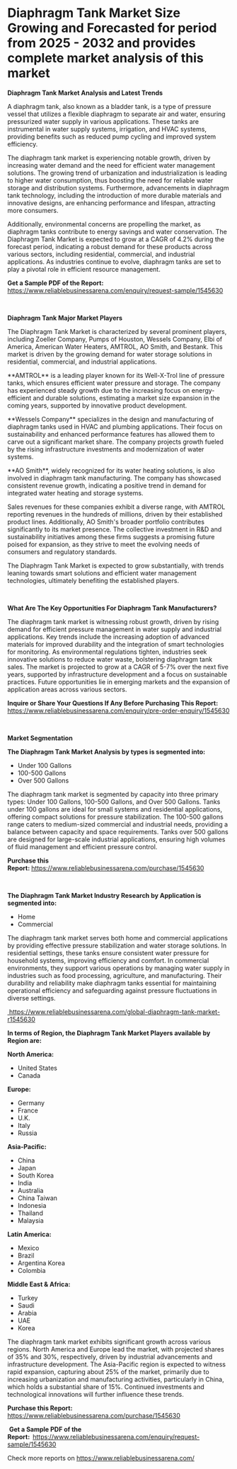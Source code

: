 <p><h1>Diaphragm Tank Market Size Growing and Forecasted for period from 2025 - 2032 and provides complete market analysis of this market</h1></p><p><strong>Diaphragm Tank Market Analysis and Latest Trends</strong></p>
<p><p>A diaphragm tank, also known as a bladder tank, is a type of pressure vessel that utilizes a flexible diaphragm to separate air and water, ensuring pressurized water supply in various applications. These tanks are instrumental in water supply systems, irrigation, and HVAC systems, providing benefits such as reduced pump cycling and improved system efficiency.</p><p>The diaphragm tank market is experiencing notable growth, driven by increasing water demand and the need for efficient water management solutions. The growing trend of urbanization and industrialization is leading to higher water consumption, thus boosting the need for reliable water storage and distribution systems. Furthermore, advancements in diaphragm tank technology, including the introduction of more durable materials and innovative designs, are enhancing performance and lifespan, attracting more consumers.</p><p>Additionally, environmental concerns are propelling the market, as diaphragm tanks contribute to energy savings and water conservation. The Diaphragm Tank Market is expected to grow at a CAGR of 4.2% during the forecast period, indicating a robust demand for these products across various sectors, including residential, commercial, and industrial applications. As industries continue to evolve, diaphragm tanks are set to play a pivotal role in efficient resource management.</p></p>
<p><strong>Get a Sample PDF of the Report:&nbsp;</strong> <a href="https://www.reliablebusinessarena.com/enquiry/request-sample/1545630?utm_campaign=1420&utm_medium=2&utm_source=Github&utm_content=ia&utm_term=08042025&utm_id=diaphragm-tank">https://www.reliablebusinessarena.com/enquiry/request-sample/1545630</a></p>
<p>&nbsp;</p>
<p><strong>Diaphragm Tank Major Market Players</strong></p>
<p><p>The Diaphragm Tank Market is characterized by several prominent players, including Zoeller Company, Pumps of Houston, Wessels Company, Elbi of America, American Water Heaters, AMTROL, AO Smith, and Bestank. This market is driven by the growing demand for water storage solutions in residential, commercial, and industrial applications.</p><p>**AMTROL** is a leading player known for its Well-X-Trol line of pressure tanks, which ensures efficient water pressure and storage. The company has experienced steady growth due to the increasing focus on energy-efficient and durable solutions, estimating a market size expansion in the coming years, supported by innovative product development.</p><p>**Wessels Company** specializes in the design and manufacturing of diaphragm tanks used in HVAC and plumbing applications. Their focus on sustainability and enhanced performance features has allowed them to carve out a significant market share. The company projects growth fueled by the rising infrastructure investments and modernization of water systems.</p><p>**AO Smith**, widely recognized for its water heating solutions, is also involved in diaphragm tank manufacturing. The company has showcased consistent revenue growth, indicating a positive trend in demand for integrated water heating and storage systems.</p><p>Sales revenues for these companies exhibit a diverse range, with AMTROL reporting revenues in the hundreds of millions, driven by their established product lines. Additionally, AO Smith's broader portfolio contributes significantly to its market presence. The collective investment in R&D and sustainability initiatives among these firms suggests a promising future poised for expansion, as they strive to meet the evolving needs of consumers and regulatory standards.</p><p>The Diaphragm Tank Market is expected to grow substantially, with trends leaning towards smart solutions and efficient water management technologies, ultimately benefiting the established players.</p></p>
<p>&nbsp;</p>
<p><strong>What Are The Key Opportunities For Diaphragm Tank Manufacturers?</strong></p>
<p><p>The diaphragm tank market is witnessing robust growth, driven by rising demand for efficient pressure management in water supply and industrial applications. Key trends include the increasing adoption of advanced materials for improved durability and the integration of smart technologies for monitoring. As environmental regulations tighten, industries seek innovative solutions to reduce water waste, bolstering diaphragm tank sales. The market is projected to grow at a CAGR of 5-7% over the next five years, supported by infrastructure development and a focus on sustainable practices. Future opportunities lie in emerging markets and the expansion of application areas across various sectors.</p></p>
<p><strong>Inquire or Share Your Questions If Any Before Purchasing This Report:</strong> <a href="https://www.reliablebusinessarena.com/enquiry/pre-order-enquiry/1545630?utm_campaign=1420&utm_medium=2&utm_source=Github&utm_content=ia&utm_term=08042025&utm_id=diaphragm-tank">https://www.reliablebusinessarena.com/enquiry/pre-order-enquiry/1545630</a></p>
<p>&nbsp;</p>
<p><strong>Market Segmentation</strong></p>
<p><strong>The Diaphragm Tank Market Analysis by types is segmented into:</strong></p>
<p><ul><li>Under 100 Gallons</li><li>100-500 Gallons</li><li>Over 500 Gallons</li></ul></p>
<p><p>The diaphragm tank market is segmented by capacity into three primary types: Under 100 Gallons, 100-500 Gallons, and Over 500 Gallons. Tanks under 100 gallons are ideal for small systems and residential applications, offering compact solutions for pressure stabilization. The 100-500 gallons range caters to medium-sized commercial and industrial needs, providing a balance between capacity and space requirements. Tanks over 500 gallons are designed for large-scale industrial applications, ensuring high volumes of fluid management and efficient pressure control.</p></p>
<p><strong>Purchase this Report:&nbsp;</strong><a href="https://www.reliablebusinessarena.com/purchase/1545630?utm_campaign=1420&utm_medium=2&utm_source=Github&utm_content=ia&utm_term=08042025&utm_id=diaphragm-tank">https://www.reliablebusinessarena.com/purchase/1545630</a></p>
<p>&nbsp;</p>
<p><strong>The Diaphragm Tank Market Industry Research by Application is segmented into:</strong></p>
<p><ul><li>Home</li><li>Commercial</li></ul></p>
<p><p>The diaphragm tank market serves both home and commercial applications by providing effective pressure stabilization and water storage solutions. In residential settings, these tanks ensure consistent water pressure for household systems, improving efficiency and comfort. In commercial environments, they support various operations by managing water supply in industries such as food processing, agriculture, and manufacturing. Their durability and reliability make diaphragm tanks essential for maintaining operational efficiency and safeguarding against pressure fluctuations in diverse settings.</p></p>
<p><a href="https://www.reliablebusinessarena.com/global-diaphragm-tank-market-r1545630?utm_campaign=1420&utm_medium=2&utm_source=Github&utm_content=ia&utm_term=08042025&utm_id=diaphragm-tank">&nbsp;https://www.reliablebusinessarena.com/global-diaphragm-tank-market-r1545630</a></p>
<p><strong>In terms of Region, the Diaphragm Tank Market Players available by Region are:</strong></p>
<p>
    <p> <strong> North America: </strong>
        <ul>
            <li>United States</li>
            <li>Canada</li>
        </ul>
        </p> 
    <p> <strong> Europe: </strong>
        <ul>
            <li>Germany</li>
            <li>France</li>
            <li>U.K.</li>
            <li>Italy</li>
            <li>Russia</li>
        </ul>
        </p> 
    <p> <strong> Asia-Pacific: </strong>
        <ul>
            <li>China</li>
            <li>Japan</li>
            <li>South Korea</li>
            <li>India</li>
            <li>Australia</li>
            <li>China Taiwan</li>
            <li>Indonesia</li>
            <li>Thailand</li>
            <li>Malaysia</li>
        </ul>
        </p> 
    <p> <strong> Latin America: </strong>
        <ul>
            <li>Mexico</li>
            <li>Brazil</li>
            <li>Argentina Korea</li>
            <li>Colombia</li>
        </ul>
        </p> 
    <p> <strong> Middle East & Africa: </strong>
        <ul>
            <li>Turkey</li>
            <li>Saudi</li>
            <li>Arabia</li>
            <li>UAE</li>
            <li>Korea</li>
        </ul>
    </p>
    </p>
<p><p>The diaphragm tank market exhibits significant growth across various regions. North America and Europe lead the market, with projected shares of 35% and 30%, respectively, driven by industrial advancements and infrastructure development. The Asia-Pacific region is expected to witness rapid expansion, capturing about 25% of the market, primarily due to increasing urbanization and manufacturing activities, particularly in China, which holds a substantial share of 15%. Continued investments and technological innovations will further influence these trends.</p></p>
<p><strong>Purchase this Report: </strong><a href="https://www.reliablebusinessarena.com/purchase/1545630?utm_campaign=1420&utm_medium=2&utm_source=Github&utm_content=ia&utm_term=08042025&utm_id=diaphragm-tank">https://www.reliablebusinessarena.com/purchase/1545630</a></p>
<p>&nbsp;<strong>Get a Sample PDF of the Report:&nbsp;&nbsp;</strong><a href="https://www.reliablebusinessarena.com/enquiry/request-sample/1545630?utm_campaign=1420&utm_medium=2&utm_source=Github&utm_content=ia&utm_term=08042025&utm_id=diaphragm-tank">https://www.reliablebusinessarena.com/enquiry/request-sample/1545630</a></p>
<p><strong></strong></p>
<p>Check more reports on <a href="https://www.reliablebusinessarena.com/?utm_campaign=1420&utm_medium=2&utm_source=Github&utm_content=ia&utm_term=08042025&utm_id=diaphragm-tank">https://www.reliablebusinessarena.com/</a></p>